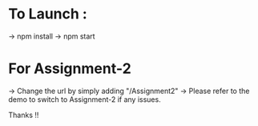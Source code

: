 # To Launch :

-> npm install
-> npm start

# For Assignment-2

-> Change the url by simply adding "/Assignment2"
-> Please refer to the demo to switch to Assignment-2 if any issues.

Thanks !!
